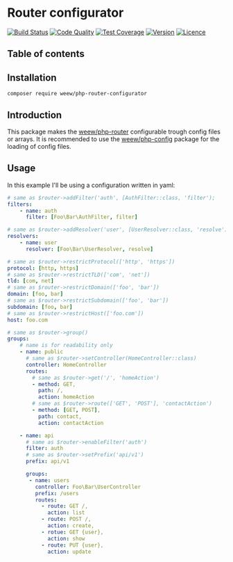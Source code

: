 # Router configurator

[![Build Status](https://img.shields.io/travis/weew/php-router-configurator.svg)](https://travis-ci.org/weew/php-router-configurator)
[![Code Quality](https://img.shields.io/scrutinizer/g/weew/php-router-configurator.svg)](https://scrutinizer-ci.com/g/weew/php-router-configurator)
[![Test Coverage](https://img.shields.io/coveralls/weew/php-router-configurator.svg)](https://coveralls.io/github/weew/php-router-configurator)
[![Version](https://img.shields.io/packagist/v/weew/php-router-configurator.svg)](https://packagist.org/packages/weew/php-router-configurator)
[![Licence](https://img.shields.io/packagist/l/weew/php-router-configurator.svg)](https://packagist.org/packages/weew/php-router-configurator)

## Table of contents

## Installation

`composer require weew/php-router-configurator`

## Introduction

This package makes the [weew/php-router](https://github.com/weew/php-router) configurable trough config files or arrays. It is recommended to use the [weew/php-config](https://github.com/weew/php-config) package for the loading of config files.

## Usage

In this example I'll be using a configuration written in yaml:

```yaml
# same as $router->addFilter('auth', [AuthFilter::class, 'filter');
filters:
    - name: auth
      filter: [Foo\Bar\AuthFilter, filter]

# same as $router->addResolver('user', [UserResolver::class, 'resolve');
resolvers:
    - name: user
      resolver: [Foo\Bar\UserResolver, resolve]

# same as $router->restrictProtocol(['http', 'https'])
protocol: [http, https]
# same as $router->restrictTLD(['com', 'net'])
tld: [com, net]
# same as $router->restrictDomain(['foo', 'bar'])
domain: [foo, bar]
# same as $router->restrictSubdomain(['foo', 'bar'])
subdomain: [foo, bar]
# same as $router->restrictHost(['foo.com'])
host: foo.com

# same as $router->group()
groups:
    # name is for readability only
    - name: public
      # same as $router->setController(HomeController::class)
      controller: HomeController
      routes:
        # same as $router->get('/', 'homeAction')
        - method: GET,
          path: /,
          action: homeAction
        # same as $router->route(['GET', 'POST'], 'contactAction')
        - method: [GET, POST],
          path: contact,
          action: contactAction

    - name: api
      # same as $router->enableFilter('auth')
      filter: auth
      # same as $router->setPrefix('api/v1')
      prefix: api/v1

      groups:
       - name: users
         controller: Foo\Bar\UserController
         prefix: /users
         routes:
           - route: GET /,
             action: list
           - route: POST /,
             action: create,
           - rotue: GET {user},
             action: show
           - route: PUT {user},
             action: update
```
